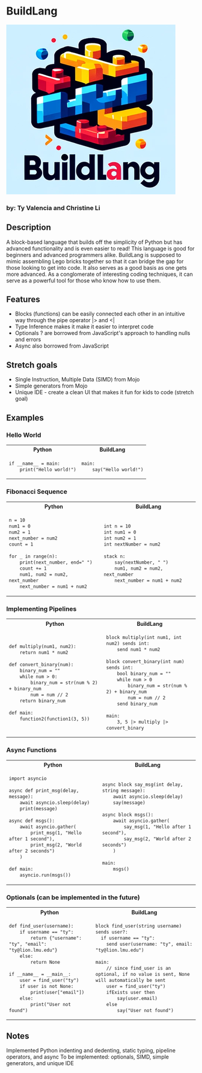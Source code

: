# BuildLang

![Logo](docs/buildlanglogo.png)

### by: Ty Valencia and Christine Li

## Description

A block-based language that builds off the simplicity of Python but has advanced functionality and is even easier to read! This language is good for beginners and advanced programmers alike. BuildLang is supposed to mimic assembling Lego bricks together so that it can bridge the gap for those looking to get into code. It also serves as a good basis as one gets more advanced. As a conglomerate of interesting coding techniques, it can serve as a powerful tool for those who know how to use them.

## Features

- Blocks (functions) can be easily connected each other in an intuitive way through the pipe operator |> and <|
- Type Inference makes it make it easier to interpret code
- Optionals ? are borrowed from JavaScript's approach to handling nulls and errors
- Async also borrowed from JavaScript

## Stretch goals

- Single Instruction, Multiple Data (SIMD) from Mojo
- Simple generators from Mojo
- Unique IDE - create a clean UI that makes it fun for kids to code (stretch goal)

## Examples

### Hello World

<table>
<tr> <th>Python</th><th>BuildLang</th><tr>
</tr>

<td>

```
if __name__ = main:
    print("Hello world!")
```

</td>
<td>

```
main:
    say("Hello world!")
```

</td>
</table>

### Fibonacci Sequence

<table>
<tr> <th>Python</th><th>BuildLang</th><tr>
</tr>

<td>

```
n = 10
num1 = 0
num2 = 1
next_number = num2
count = 1

for _ in range(n):
    print(next_number, end=" ")
    count += 1
    num1, num2 = num2, next_number
    next_number = num1 + num2
```

</td>
<td>

```
int n = 10
int num1 = 0
int num2 = 1
int nextNumber = num2

stack n:
    say(nextNumber, " ")
    num1, num2 = num2, next_number
    next_number = num1 + num2
```

</td>
</table>

### Implementing Pipelines

<table>
<tr> <th>Python</th><th>BuildLang</th><tr>
</tr>

<td>

```
def multiply(num1, num2):
	return num1 * num2

def convert_binary(num):
	binary_num = ""
    while num > 0:
        binary_num = str(num % 2) + binary_num
        num = num // 2
    return binary_num

def main:
	function2(function1(3, 5))
```

</td>
<td>

```
block multiply(int num1, int num2) sends int:
	send num1 * num2

block convert_binary(int num) sends int:
	bool binary_num = ""
    while num > 0
        binary_num = str(num % 2) + binary_num
        num = num // 2
    send binary_num

main:
	3, 5 |> multiply |> convert_binary
```

</td>
</table>

### Async Functions 

<table>
<tr> <th>Python</th><th>BuildLang</th><tr>
</tr>

<td>

```
import asyncio

async def print_msg(delay, message):
    await asyncio.sleep(delay)
    print(message)

async def msgs():
    await asyncio.gather(
        print_msg(1, "Hello after 1 second"),
        print_msg(2, "World after 2 seconds")
    )

def main:
    asyncio.run(msgs())
```

</td>
<td>

```
async block say_msg(int delay, string message):
    await asyncio.sleep(delay)
    say(message)

async block msgs():
    await asyncio.gather(
        say_msg(1, "Hello after 1 second"),
        say_msg(2, "World after 2 seconds")
    )

main:
    msgs()
```

</td>
</table>

### Optionals (can be implemented in the future)

<table>
<tr> <th>Python</th><th>BuildLang</th><tr>
</tr>

<td>

```
def find_user(username):
    if username == "ty":
        return {"username": "ty", "email": "ty@lion.lmu.edu"}
    else:
        return None

if __name__ = __main__:
    user = find_user("ty")
    if user is not None:
        print(user["email"])
    else:
        print("User not found")
```

</td>
<td>

```
block find_user(string username) sends user?:
  if username == "ty":
    send user(username: "ty", email: "ty@lion.lmu.edu")

main:
    // since find_user is an optional, if no value is sent, None will automatically be sent
    user = find_user("ty")
    ifExists user then
        say(user.email)
	else
	    say("User not found")
```

</td>
</table>

## Notes

Implemented Python indenting and dedenting, static typing, pipeline operators, and async
To be implemented: optionals, SIMD, simple generators, and unique IDE